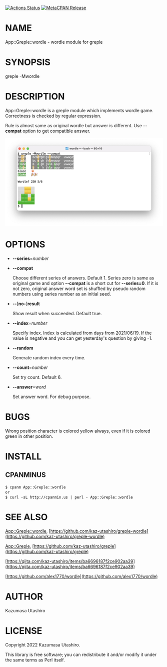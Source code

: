[![Actions Status](https://github.com/kaz-utashiro/greple-wordle/workflows/test/badge.svg)](https://github.com/kaz-utashiro/greple-wordle/actions) [![MetaCPAN Release](https://badge.fury.io/pl/App-Greple-wordle.svg)](https://metacpan.org/release/App-Greple-wordle)
# NAME

App::Greple::wordle - wordle module for greple

# SYNOPSIS

greple -Mwordle

# DESCRIPTION

App::Greple::wordle is a greple module which implements wordle game.
Correctness is checked by regular expression.

Rule is almost same as original wordle but answer is different.  Use
**--compat** option to get compatible answer.

<div>
    <p><img width="750" src="https://raw.githubusercontent.com/kaz-utashiro/greple-wordle/main/images/screen-4.png">
</div>

# OPTIONS

- **--series**=_number_
- **--compat**

    Choose different series of answers.  Default 1.  Series zero is same
    as original game and option **--compat** is a short cut for
    **--series=0**.  If it is not zero, original answer word set is
    shuffled by pseudo random numbers using series number as an initial
    seed.

- **--**\[**no-**\]**result**

    Show result when succeeded.  Default true.

- **--index**=_number_

    Specify index. Index is calculated from days from 2021/06/19.  If the
    value is negative and you can get yesterday's question by giving -1.

- **--random**

    Generate random index every time.

- **--count**=_number_

    Set try count.  Default 6.

- **--answer**=_word_

    Set answer word.  For debug purpose.

# BUGS

Wrong position character is colored yellow always, even if it is
colored green in other position.

# INSTALL

## CPANMINUS

    $ cpanm App::Greple::wordle
    or
    $ curl -sL http://cpanmin.us | perl - App::Greple::wordle

# SEE ALSO

[App::Greple::wordle](https://metacpan.org/pod/App%3A%3AGreple%3A%3Awordle), [https://github.com/kaz-utashiro/greple-wordle](https://github.com/kaz-utashiro/greple-wordle)

[App::Greple](https://metacpan.org/pod/App%3A%3AGreple), [https://github.com/kaz-utashiro/greple](https://github.com/kaz-utashiro/greple)

[https://qiita.com/kaz-utashiro/items/ba6696187f2ce902aa39](https://qiita.com/kaz-utashiro/items/ba6696187f2ce902aa39)

[https://github.com/alex1770/wordle](https://github.com/alex1770/wordle)

# AUTHOR

Kazumasa Utashiro

# LICENSE

Copyright 2022 Kazumasa Utashiro.

This library is free software; you can redistribute it and/or modify
it under the same terms as Perl itself.
